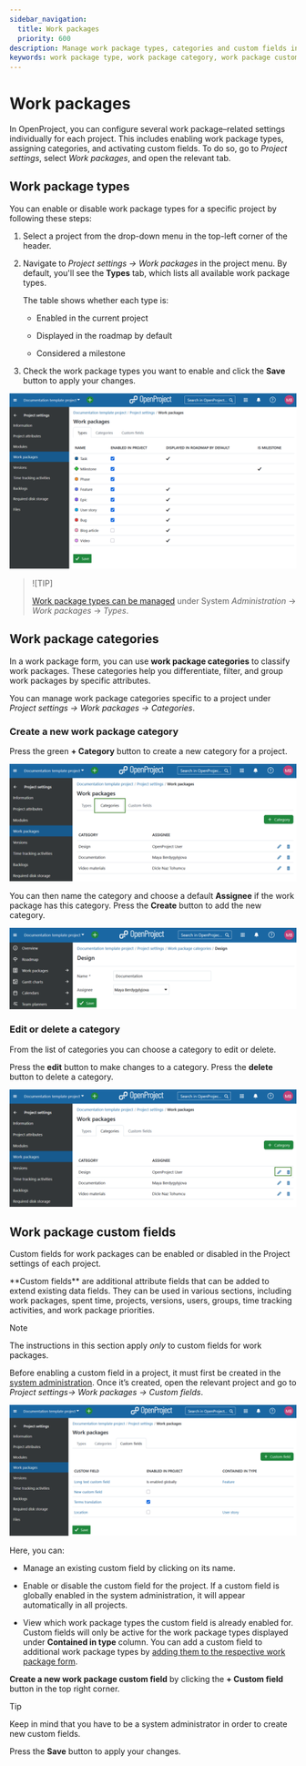 ```yaml
---
sidebar_navigation:
  title: Work packages
  priority: 600
description: Manage work package types, categories and custom fields in OpenProject project settings.
keywords: work package type, work package category, work package custom fields
---
```

# Work packages 

In OpenProject, you can configure several work package–related settings individually for each project. This includes enabling work package types, assigning categories, and activating custom fields. To do so, go to *Project settings*, select *Work packages*, and open the relevant tab.

## Work package types

You can enable or disable work package types for a specific project by following these steps:

1. Select a project from the drop-down menu in the top-left corner of the header.
2. Navigate to *Project settings → Work packages* in the project menu. By default, you'll see the **Types** tab, which lists all available work package types. 

    The table shows whether each type is:

    - Enabled in the current project

    - Displayed in the roadmap by default

    - Considered a milestone
3. Check the work package types you want to enable and click the **Save** button to apply your changes.

![Work package types under project settings in OpenProject](openproject_user_guide_project_settings_work_packages_types.png)

> ![TIP] 
>
> [Work package types can be managed](../../../../system-admin-guide/manage-work-packages/work-package-types) under System *Administration* -> *Work packages* -> *Types*.

## Work package categories

In a work package form, you can use **work package categories** to classify work packages. These categories help you differentiate, filter, and group work packages by specific attributes.

You can manage work package categories specific to a project under *Project settings → Work packages → Categories*.

### Create a new work package category

Press the green **+ Category** button to create a new category for a project.

![Work package categories tab under work package module in project settings in OpenProject](openproject_user_guide_project_settings_work_packages_categories.png)

You can then name the category and choose a default **Assignee** if the work package has this category. Press the **Create** button to add the new category.

![A form to create a new work package category under project settings in OpenProject](openproject_user_guide_project_settings_work_packages_categories_new.png)

### Edit or delete a category

From the list of categories you can choose a category to edit or delete.

Press the **edit** button to make changes to a category. Press the **delete** button to delete a category.

![Edit or delete a work package category under project settings in OpenProject](openproject_user_guide_project_settings_work_packages_categories_edit_delete.png)

## Work package custom fields

Custom fields for work packages can be enabled or disabled in the Project settings of each project.

<div class="glossary">
 **Custom fields** are additional attribute fields that can be added to extend existing data fields. They can be used in various sections, including work packages, spent time, projects, versions, users, groups, time tracking activities, and work package priorities.
</div>

> [!NOTE]
> The instructions in this section apply *only* to custom fields for work packages.

Before enabling a custom field in a project, it must first be created in the [system administration](../../../../system-admin-guide/custom-fields). Once it’s created, open the relevant project and go to *Project settings-> Work packages -> Custom fields*.

![Custom fields settings in OpenProject project settings](openproject_user_guide_project_settings_work_packages_custom_fields.png)

Here, you can:

- Manage an existing custom field by clicking on its name.
- Enable or disable the custom field for the project. If a custom field is globally enabled in the system administration, it will appear automatically in all projects.

- View which work package types the custom field is already enabled for. Custom fields will only be active for the work package types displayed under **Contained in type** column. You can add a custom field to additional work package types by [adding them to the respective work package form](../../../../system-admin-guide/manage-work-packages/work-package-types/#work-package-form-configuration-enterprise-add-on).

**Create a new work package custom field** by clicking the **+ Custom field** button in the top right corner.

> [!TIP] 
> Keep in mind that you have to be a system administrator in order to create new custom fields.

Press the **Save** button to apply your changes.
